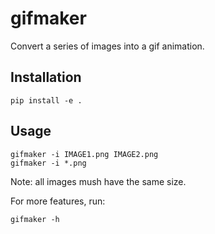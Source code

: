 # gifmaker

Convert a series of images into a gif animation.

## Installation
~~~
pip install -e .
~~~

## Usage
~~~
gifmaker -i IMAGE1.png IMAGE2.png
gifmaker -i *.png
~~~

Note: all images mush have the same size.

For more features, run:
~~~
gifmaker -h
~~~
